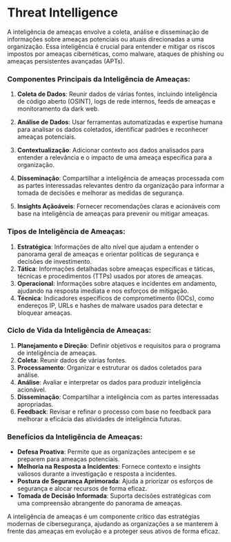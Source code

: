 # Threat Intelligence

A inteligência de ameaças envolve a coleta, análise e disseminação de informações sobre ameaças potenciais ou atuais direcionadas a uma organização. Essa inteligência é crucial para entender e mitigar os riscos impostos por ameaças cibernéticas, como malware, ataques de phishing ou ameaças persistentes avançadas (APTs).

### Componentes Principais da Inteligência de Ameaças:

1. **Coleta de Dados**: Reunir dados de várias fontes, incluindo inteligência de código aberto (OSINT), logs de rede internos, feeds de ameaças e monitoramento da dark web.

2. **Análise de Dados**: Usar ferramentas automatizadas e expertise humana para analisar os dados coletados, identificar padrões e reconhecer ameaças potenciais.

3. **Contextualização**: Adicionar contexto aos dados analisados para entender a relevância e o impacto de uma ameaça específica para a organização.

4. **Disseminação**: Compartilhar a inteligência de ameaças processada com as partes interessadas relevantes dentro da organização para informar a tomada de decisões e melhorar as medidas de segurança.

5. **Insights Açãoáveis**: Fornecer recomendações claras e acionáveis com base na inteligência de ameaças para prevenir ou mitigar ameaças.

### Tipos de Inteligência de Ameaças:

1. **Estratégica**: Informações de alto nível que ajudam a entender o panorama geral de ameaças e orientar políticas de segurança e decisões de investimento.
2. **Tática**: Informações detalhadas sobre ameaças específicas e táticas, técnicas e procedimentos (TTPs) usados por atores de ameaças.
3. **Operacional**: Informações sobre ataques e incidentes em andamento, ajudando na resposta imediata e nos esforços de mitigação.
4. **Técnica**: Indicadores específicos de comprometimento (IOCs), como endereços IP, URLs e hashes de malware usados para detectar e bloquear ameaças.

### Ciclo de Vida da Inteligência de Ameaças:

1. **Planejamento e Direção**: Definir objetivos e requisitos para o programa de inteligência de ameaças.
2. **Coleta**: Reunir dados de várias fontes.
3. **Processamento**: Organizar e estruturar os dados coletados para análise.
4. **Análise**: Avaliar e interpretar os dados para produzir inteligência acionável.
5. **Disseminação**: Compartilhar a inteligência com as partes interessadas apropriadas.
6. **Feedback**: Revisar e refinar o processo com base no feedback para melhorar a eficácia das atividades de inteligência futuras.

### Benefícios da Inteligência de Ameaças:

- **Defesa Proativa**: Permite que as organizações antecipem e se preparem para ameaças potenciais.
- **Melhoria na Resposta a Incidentes**: Fornece contexto e insights valiosos durante a investigação e resposta a incidentes.
- **Postura de Segurança Aprimorada**: Ajuda a priorizar os esforços de segurança e alocar recursos de forma eficaz.
- **Tomada de Decisão Informada**: Suporta decisões estratégicas com uma compreensão abrangente do panorama de ameaças.

A inteligência de ameaças é um componente crítico das estratégias modernas de cibersegurança, ajudando as organizações a se manterem à frente das ameaças em evolução e a proteger seus ativos de forma eficaz.